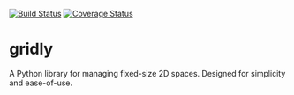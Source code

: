 [![Build Status](https://travis-ci.org/Lucretiel/gridly.png?branch=master)](https://travis-ci.org/Lucretiel/gridly)  [![Coverage Status](https://coveralls.io/repos/Lucretiel/gridly/badge.png?branch=master)](https://coveralls.io/r/Lucretiel/gridly?branch=master)

gridly
======

A Python library for managing fixed-size 2D spaces. Designed for simplicity and ease-of-use.
